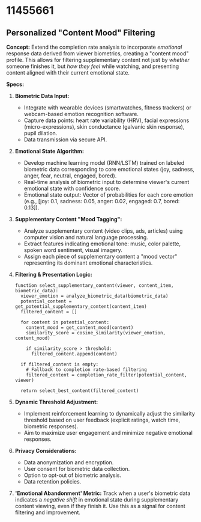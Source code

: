 # 11455661

## Personalized "Content Mood" Filtering

**Concept:** Extend the completion rate analysis to incorporate *emotional* response data derived from viewer biometrics, creating a "content mood" profile. This allows for filtering supplementary content not just by *whether* someone finishes it, but *how they feel* while watching, and presenting content aligned with their current emotional state.

**Specs:**

1.  **Biometric Data Input:**
    *   Integrate with wearable devices (smartwatches, fitness trackers) or webcam-based emotion recognition software.
    *   Capture data points: heart rate variability (HRV), facial expressions (micro-expressions), skin conductance (galvanic skin response), pupil dilation.
    *   Data transmission via secure API.

2.  **Emotional State Algorithm:**
    *   Develop machine learning model (RNN/LSTM) trained on labeled biometric data corresponding to core emotional states (joy, sadness, anger, fear, neutral, engaged, bored).
    *   Real-time analysis of biometric input to determine viewer's current emotional state with confidence score.
    *   Emotional state output: Vector of probabilities for each core emotion (e.g., \[joy: 0.1, sadness: 0.05, anger: 0.02, engaged: 0.7, bored: 0.13]).

3.  **Supplementary Content "Mood Tagging":**
    *   Analyze supplementary content (video clips, ads, articles) using computer vision and natural language processing.
    *   Extract features indicating emotional tone: music, color palette, spoken word sentiment, visual imagery.
    *   Assign each piece of supplementary content a "mood vector" representing its dominant emotional characteristics.

4.  **Filtering & Presentation Logic:**

    ```pseudocode
    function select_supplementary_content(viewer, content_item, biometric_data):
      viewer_emotion = analyze_biometric_data(biometric_data)
      potential_content = get_potential_supplementary_content(content_item)
      filtered_content = []

      for content in potential_content:
        content_mood = get_content_mood(content)
        similarity_score = cosine_similarity(viewer_emotion, content_mood)

        if similarity_score > threshold:
          filtered_content.append(content)

      if filtered_content is empty:
        # Fallback to completion rate-based filtering
        filtered_content = completion_rate_filter(potential_content, viewer)

      return select_best_content(filtered_content)
    ```

5.  **Dynamic Threshold Adjustment:**
    *   Implement reinforcement learning to dynamically adjust the similarity threshold based on user feedback (explicit ratings, watch time, biometric responses).
    *   Aim to maximize user engagement and minimize negative emotional responses.

6.  **Privacy Considerations:**
    *   Data anonymization and encryption.
    *   User consent for biometric data collection.
    *   Option to opt-out of biometric analysis.
    *   Data retention policies.

7. **'Emotional Abandonment' Metric:** Track when a user's biometric data indicates a *negative shift* in emotional state during supplementary content viewing, even if they finish it. Use this as a signal for content filtering and improvement.
